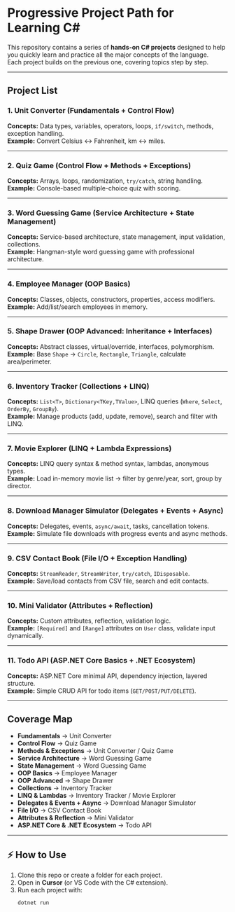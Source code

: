 # Progressive Project Path for Learning C#

This repository contains a series of **hands-on C# projects** designed to help you quickly learn and practice all the major concepts of the language.  
Each project builds on the previous one, covering topics step by step.

---

## Project List

### 1. Unit Converter (Fundamentals + Control Flow)
**Concepts:** Data types, variables, operators, loops, `if/switch`, methods, exception handling.  
**Example:** Convert Celsius ↔ Fahrenheit, km ↔ miles.  

---

### 2. Quiz Game (Control Flow + Methods + Exceptions)
**Concepts:** Arrays, loops, randomization, `try/catch`, string handling.  
**Example:** Console-based multiple-choice quiz with scoring.  

---

### 3. Word Guessing Game (Service Architecture + State Management)
**Concepts:** Service-based architecture, state management, input validation, collections.  
**Example:** Hangman-style word guessing game with professional architecture.  

---

### 4. Employee Manager (OOP Basics)
**Concepts:** Classes, objects, constructors, properties, access modifiers.  
**Example:** Add/list/search employees in memory.  

---

### 5. Shape Drawer (OOP Advanced: Inheritance + Interfaces)
**Concepts:** Abstract classes, virtual/override, interfaces, polymorphism.  
**Example:** Base `Shape` → `Circle`, `Rectangle`, `Triangle`, calculate area/perimeter.  

---

### 6. Inventory Tracker (Collections + LINQ)
**Concepts:** `List<T>`, `Dictionary<TKey,TValue>`, LINQ queries (`Where`, `Select`, `OrderBy`, `GroupBy`).  
**Example:** Manage products (add, update, remove), search and filter with LINQ.  

---

### 7. Movie Explorer (LINQ + Lambda Expressions)
**Concepts:** LINQ query syntax & method syntax, lambdas, anonymous types.  
**Example:** Load in-memory movie list → filter by genre/year, sort, group by director.  

---

### 8. Download Manager Simulator (Delegates + Events + Async)
**Concepts:** Delegates, events, `async/await`, tasks, cancellation tokens.  
**Example:** Simulate file downloads with progress events and async methods.  

---

### 9. CSV Contact Book (File I/O + Exception Handling)
**Concepts:** `StreamReader`, `StreamWriter`, `try/catch`, `IDisposable`.  
**Example:** Save/load contacts from CSV file, search and edit contacts.  

---

### 10. Mini Validator (Attributes + Reflection)
**Concepts:** Custom attributes, reflection, validation logic.  
**Example:** `[Required]` and `[Range]` attributes on `User` class, validate input dynamically.  

---

### 11. Todo API (ASP.NET Core Basics + .NET Ecosystem)
**Concepts:** ASP.NET Core minimal API, dependency injection, layered structure.  
**Example:** Simple CRUD API for todo items (`GET/POST/PUT/DELETE`).  

---

## Coverage Map

- **Fundamentals** → Unit Converter  
- **Control Flow** → Quiz Game  
- **Methods & Exceptions** → Unit Converter / Quiz Game  
- **Service Architecture** → Word Guessing Game  
- **State Management** → Word Guessing Game  
- **OOP Basics** → Employee Manager  
- **OOP Advanced** → Shape Drawer  
- **Collections** → Inventory Tracker  
- **LINQ & Lambdas** → Inventory Tracker / Movie Explorer  
- **Delegates & Events + Async** → Download Manager Simulator  
- **File I/O** → CSV Contact Book  
- **Attributes & Reflection** → Mini Validator  
- **ASP.NET Core & .NET Ecosystem** → Todo API  

---

## ⚡ How to Use
1. Clone this repo or create a folder for each project.  
2. Open in **Cursor** (or VS Code with the C# extension).  
3. Run each project with:
   ```bash
   dotnet run
